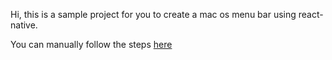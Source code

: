 Hi, this is a sample project for you to create a mac os menu bar using react-native.

You can manually follow the steps [here](https://ospfranco.github.io/post/2020/05/23/how-to-make-a-react-native-menu-bar-app-for-mac-os/)
